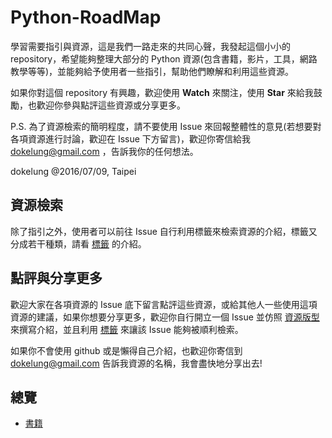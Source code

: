 # Python-RoadMap

學習需要指引與資源，這是我們一路走來的共同心聲，我發起這個小小的 repository，希望能夠整理大部分的 Python 資源(包含書籍，影片，工具，網路教學等等)，並能夠給予使用者一些指引，幫助他們瞭解和利用這些資源。

如果你對這個 repository 有興趣，歡迎使用 **Watch** 來關注，使用 **Star** 來給我鼓勵，也歡迎你參與點評這些資源或分享更多。

P.S. 為了資源檢索的簡明程度，請不要使用 Issue 來回報整體性的意見(若想要對各項資源進行討論，歡迎在 Issue 下方留言)，歡迎你寄信給我 dokelung@gmail.com ，告訴我你的任何想法。

dokelung @2016/07/09, Taipei

## 資源檢索

除了指引之外，使用者可以前往 Issue 自行利用標籤來檢索資源的介紹，標籤又分成若干種類，請看 [標籤](tags.md) 的介紹。

## 點評與分享更多

歡迎大家在各項資源的 Issue 底下留言點評這些資源，或給其他人一些使用這項資源的建議，如果你想要分享更多，歡迎你自行開立一個 Issue 並仿照 [資源版型]() 來撰寫介紹，並且利用 [標籤](tags.md) 來讓該 Issue 能夠被順利檢索。

如果你不會使用 github 或是懶得自己介紹，也歡迎你寄信到 dokelung@gmail.com 告訴我資源的名稱，我會盡快地分享出去!

## 總覽

* [書籍](contents/book.md)
